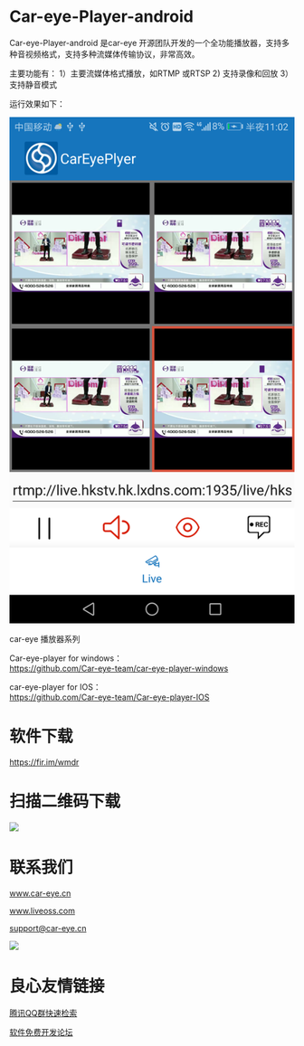 # Car-eye-Player-android

Car-eye-Player-android 是car-eye 开源团队开发的一个全功能播放器，支持多种音视频格式，支持多种流媒体传输协议，非常高效。

主要功能有：
1）主要流媒体格式播放，如RTMP 或RTSP
2) 支持录像和回放
3）支持静音模式

运行效果如下：

![](https://github.com/Car-eye-team/Car-eye-Player-android/blob/master/%E5%A4%9A%E9%80%9A%E9%81%93%E6%92%AD%E6%94%BE%E5%99%A8.png)


car-eye 播放器系列

Car-eye-player for windows：     
https://github.com/Car-eye-team/car-eye-player-windows


car-eye-player for IOS：       
https://github.com/Car-eye-team/Car-eye-player-IOS

# 软件下载

https://fir.im/wmdr

# 扫描二维码下载  

![](https://github.com/Car-eye-team/Car-eye-pusher-android/blob/master/%E6%8E%A8%E6%B5%81/RTSP-PUSHER-%E4%BA%8C%E7%BB%B4%E7%A0%81.png)

# 联系我们  
www.car-eye.cn       

www.liveoss.com    

support@car-eye.cn    

![](https://github.com/Car-eye-team/Car-eye-server/blob/master/car-server/doc/QQ.jpg)  



 # 良心友情链接

[腾讯QQ群快速检索](http://u.720life.cn/s/8cf73f7c)

[软件免费开发论坛](http://u.720life.cn/s/bbb01dc0)